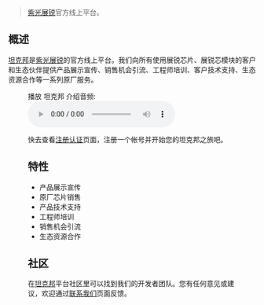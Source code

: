 
> [紫光展锐](https://www.unisoc.com)官方线上平台。

## 概述

[坦克邦](https://www.teckbond.com)是[紫光展锐](https://www.unisoc.com)的官方线上平台。我们向所有使用展锐芯片、展锐芯模块的客户和生态伙伴提供产品展示宣传、销售机会引流、工程师培训、客户技术支持、生态资源合作等一系列原厂服务。

<figure>
    <figcaption>播放 坦克邦 介绍音频:</figcaption>
    <audio
        controls
        src="./assets/tkb_audio.mp3">
            您的浏览器不支持此
            <code>audio</code> 标签.
    </audio
</figure>

快去查看[注册认证](/registration.md)页面，注册一个帐号并开始您的坦克邦之旅吧。

## 特性

- 产品展示宣传
- 原厂芯片销售
- 产品技术支持
- 工程师培训
- 销售机会引流
- 生态资源合作

## 社区

在[坦克邦](https://www.teckbond.com)平台社区里可以找到我们的开发者团队。您有任何意见或建议，欢迎通过[联系我们](https://www.teckbond.com/#/home/serve)页面反馈。
